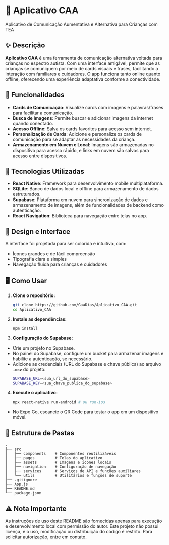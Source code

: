# 📱 Aplicativo CAA

Aplicativo de Comunicação Aumentativa e Alternativa para Crianças com TEA

## ✨ Descrição

**Aplicativo CAA** é uma ferramenta de comunicação alternativa voltada para crianças no espectro autista. Com uma interface amigável, permite que as crianças se comuniquem por meio de cards visuais e frases, facilitando a interação com familiares e cuidadores. O app funciona tanto online quanto offline, oferecendo uma experiência adaptativa conforme a conectividade.

## 🧩 Funcionalidades

- **Cards de Comunicação**: Visualize cards com imagens e palavras/frases para facilitar a comunicação.
- **Busca de Imagens**: Permite buscar e adicionar imagens da internet quando conectado.
- **Acesso Offline**: Salva os cards favoritos para acesso sem internet.
- **Personalização de Cards**: Adicione e personalize os cards de comunicação para se adaptar às necessidades da criança.
- **Armazenamento em Nuvem e Local**: Imagens são armazenadas no dispositivo para acesso rápido, e links em nuvem são salvos para acesso entre dispositivos.

## 🚀 Tecnologias Utilizadas

- **React Native**: Framework para desenvolvimento mobile multiplataforma.
- **SQLite**: Banco de dados local e offline para armazenamento de dados estruturados.
- **Supabase**: Plataforma em nuvem para sincronização de dados e armazenamento de imagens, além de funcionalidades de backend como autenticação.
- **React Navigation**: Biblioteca para navegação entre telas no app.

## 🎨 Design e Interface

A interface foi projetada para ser colorida e intuitiva, com:
- Ícones grandes e de fácil compreensão
- Tipografia clara e simples
- Navegação fluida para crianças e cuidadores

## 🖥️ Como Usar

1. **Clone o repositório:**
   ```bash
   git clone https://github.com/GaaDias/Aplicativo_CAA.git
   cd Aplicativo_CAA
2. **Instale as dependências:**
   ```bash
   npm install
3. **Configuração do Supabase:**
 - Crie um projeto no Supabase.
 - No painel do Supabase, configure um bucket para armazenar imagens e habilite a autenticação, se necessário.
 - Adicione as credenciais (URL do Supabase e chave pública) ao arquivo **``.env``** do projeto:
   ```bash
   SUPABASE_URL=<sua_url_do_supabase>
   SUPABASE_KEY=<sua_chave_publica_do_supabase>

4. **Execute o aplicativo:**
   ```bash
   npx react-native run-android # ou run-ios
 - No Expo Go, escaneie o QR Code para testar o app em um dispositivo móvel.

## 📂 Estrutura de Pastas

```plaintext
.
├── src
│   ├── components    # Componentes reutilizáveis
│   ├── pages         # Telas do aplicativo
│   ├── assets        # Imagens e ícones locais
│   ├── navigation    # Configuração de navegação
│   ├── services      # Serviços de API e funções auxiliares
│   └── utils         # Utilitários e funções de suporte
├── .gitignore
├── App.js
├── README.md
└── package.json
```

## ⚠️ Nota Importante

As instruções de uso deste README são fornecidas apenas para execução e desenvolvimento local com permissão do autor. Este projeto não possui licença, e o uso, modificação ou distribuição do código é restrito. Para solicitar autorização, entre em contato.